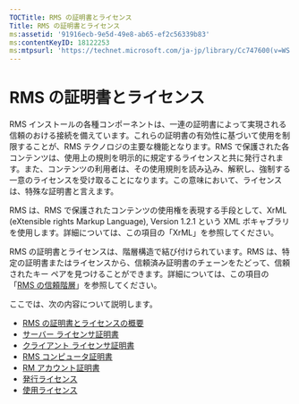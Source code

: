```yaml
---
TOCTitle: RMS の証明書とライセンス
Title: RMS の証明書とライセンス
ms:assetid: '91916ecb-9e5d-49e8-ab65-ef2c56339b83'
ms:contentKeyID: 18122253
ms:mtpsurl: 'https://technet.microsoft.com/ja-jp/library/Cc747600(v=WS.10)'
---
```


RMS の証明書とライセンス
========================

RMS インストールの各種コンポーネントは、一連の証明書によって実現される信頼のおける接続を備えています。これらの証明書の有効性に基づいて使用を制限することが、RMS テクノロジの主要な機能となります。RMS で保護された各コンテンツは、使用上の規則を明示的に規定するライセンスと共に発行されます。また、コンテンツの利用者は、その使用規則を読み込み、解釈し、強制する一意のライセンスを受け取ることになります。この意味において、ライセンスは、特殊な証明書と言えます。

RMS は、RMS で保護されたコンテンツの使用権を表現する手段として、XrML (eXtensible rights Markup Language), Version 1.2.1 という XML ボキャブラリを使用します。詳細については、この項目の「XrML」を参照してください。

RMS の証明書とライセンスは、階層構造で結び付けられています。RMS は、特定の証明書またはライセンスから、信頼済み証明書のチェーンをたどって、信頼されたキー ペアを見つけることができます。詳細については、この項目の「[RMS の信頼階層](https://technet.microsoft.com/2d44182f-a653-4383-aba1-dade53f7cf9a)」を参照してください。

ここでは、次の内容について説明します。

-   [RMS の証明書とライセンスの概要](https://technet.microsoft.com/637ccfca-318e-4346-85b5-0945b058fb9c)
-   [サーバー ライセンサ証明書](https://technet.microsoft.com/0b35fbcd-25a9-4587-898d-9a30fd1d3c5b)
-   [クライアント ライセンサ証明書](https://technet.microsoft.com/bfb36387-3e15-4cde-8b8f-482219569a64)
-   [RMS コンピュータ証明書](https://technet.microsoft.com/1841d53e-d01b-47c3-9d43-3805ceefed5a)
-   [RM アカウント証明書](https://technet.microsoft.com/2ff315cc-211d-4e6e-85e8-56867c2abd94)
-   [発行ライセンス](https://technet.microsoft.com/187228fc-370b-4e23-a53a-21bb296b84a1)
-   [使用ライセンス](https://technet.microsoft.com/6e609db3-49b3-4cac-a34c-8a96da627067)
